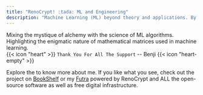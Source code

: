 ```yaml
---
title: "RenoCrypt! :tada: ML and Engineering"
description: "Machine Learning (ML) beyond theory and applications. By AppCubic and RenoCrypt"
---
```


<div class="px-4 py-2 font-bold rounded-md bg-primary-100 dark:bg-primary-900">Mixing the mystique of alchemy with the science of ML algorithms. Highlighting the enigmatic nature of mathematical matrices used in machine learning.</div>

<div class="flex px-4 py-2 mb-8 mt-4 text-base rounded-md bg-primary-100 dark:bg-primary-900">
  <span class="flex items-center ltr:pr-3 rtl:pl-3 text-primary-400">
    {{< icon "heart" >}}
  </span>
  <span class="flex items-center justify-between grow dark:text-neutral-300">
    <span class="prose dark:prose-invert"><code id="layout">Thank You For All The Support</code> -- Benji </span> 
    <span class="flex items-center ltr:pr-3 rtl:pl-3 text-primary-400">
    {{< icon "heart-empty" >}}
  </span>
  </span>
</div>

Explore the to know more about me. If you like what you see, check out the project on <a target="_blank" href="https://books.renocrypt.com">BookShelf</a> or my <a target="_blank" href="https://futur.renocrypt.com">Futra</a> powered by RenoCrypt and ALL the open-source software as well as free digital infrastructure.

